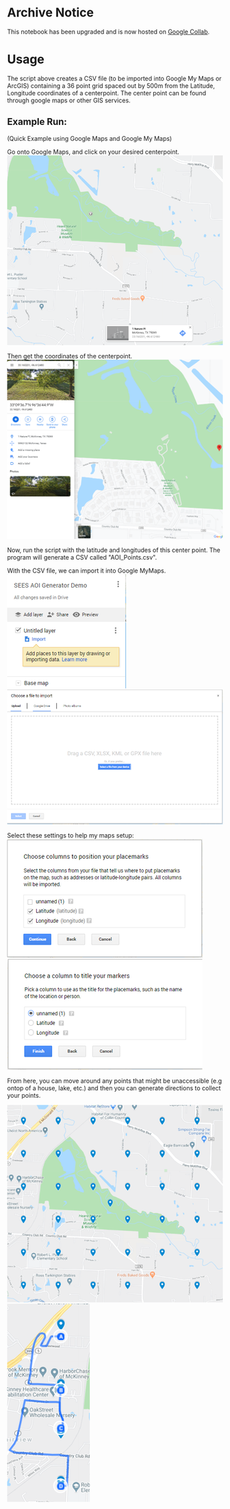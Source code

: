 # Archive Notice

This notebook has been upgraded and is now hosted on [Google Collab](https://colab.research.google.com/drive/1jOzRTG8wyeOY_y2f_x-ARQeIk7P3djLD?usp=sharing).

# Usage

The script above creates a CSV file (to be imported into Google My Maps or ArcGIS) containing a 36 point grid spaced out by 500m from the Latitude, Longitude coordinates of a centerpoint. The center point can be found through google maps or other GIS services.

## Example Run:
(Quick Example using Google Maps and Google My Maps)  

Go onto Google Maps, and click on your desired centerpoint.  
![](https://github.com/Piphi5/Mapper-Automation-Notebook/blob/master/tutorial_images/MM_SampleCenter.PNG)

Then get the coordinates of the centerpoint.  
![](https://github.com/Piphi5/Mapper-Automation-Notebook/blob/master/tutorial_images/MM_SampleCenterCoords.PNG)

Now, run the script with the latitude and longitudes of this center point. The program will generate a CSV called "AOI_Points.csv".  


With the CSV file, we can import it into Google MyMaps.   
![](https://github.com/Piphi5/Mapper-Automation-Notebook/blob/master/tutorial_images/MM_Add.PNG)
![](https://github.com/Piphi5/Mapper-Automation-Notebook/blob/master/tutorial_images/MM_import.PNG)  

Select these settings to help my maps setup:  
![](https://github.com/Piphi5/Mapper-Automation-Notebook/blob/master/tutorial_images/MM_setupColumns.PNG)
![](https://github.com/Piphi5/Mapper-Automation-Notebook/blob/master/tutorial_images/MM_title.PNG)

From here, you can move around any points that might be unaccessible (e.g ontop of a house, lake, etc.) and then you can generate directions to collect your points.

![](https://github.com/Piphi5/Mapper-Automation-Notebook/blob/master/tutorial_images/MM_finalproduct.PNG)
![](https://github.com/Piphi5/Mapper-Automation-Notebook/blob/master/tutorial_images/MM_SampleDirection.PNG)

